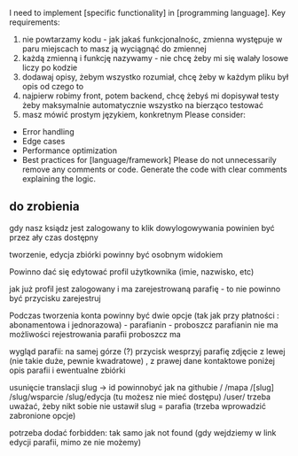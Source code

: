 I need to implement [specific functionality] in [programming language].
Key requirements:
1. nie powtarzamy kodu - jak jakaś funkcjonalnośc, zmienna występuje w paru miejscach to masz ją wyciągnąć do zmiennej
2. każdą zmienną i funkcję nazywamy - nie chcę żeby mi się walały losowe liczy po kodzie
3. dodawaj opisy, żebym wszystko rozumiał, chcę żeby w każdym pliku był opis od czego to
4. najpierw robimy front, potem backend, chcę żebyś mi dopisywał testy żeby maksymalnie automatycznie wszystko na bierząco testować
5. masz mówić prostym językiem, konkretnym
Please consider:
- Error handling
- Edge cases
- Performance optimization
- Best practices for [language/framework]
Please do not unnecessarily remove any comments or code.
Generate the code with clear comments explaining the logic.



## do zrobienia

gdy nasz ksiądz jest zalogowany to klik dowylogowywania powinien być przez ały czas dostępny

tworzenie, edycja zbiórki powinny być osobnym widokiem

Powinno dać się edytować profil użytkownika 
(imie, nazwisko, etc)

jak już profil jest zalogowany i ma zarejestrowaną parafię - to nie powinno być przycisku zarejestruj

Podczas tworzenia konta powinny być dwie opcje (tak jak przy płatności : abonamentowa i jednorazowa) - parafianin - proboszcz
parafianin nie ma możliwości rejestrowania parafii
proboszcz ma

wygląd parafii:
na samej górze (?) przycisk wesprzyj parafię
zdjęcie z lewej (nie takie duże, pewnie kwadratowe) , z prawej dane kontaktowe
poniżej opis parafii
i ewentualne zbiórki

usunięcie translacji slug -> id
powinnobyć jak na githubie
/
/mapa
/[slug]
/slug/wsparcie
/slug/edycja (tu możesz nie mieć dostępu)
/user/
trzeba uważać, żeby nikt sobie nie ustawił slug = parafia (trzeba wprowadzić zabronione opcje)

potrzeba dodać forbidden: tak samo jak not found
(gdy wejdziemy w link edycji parafii, mimo ze nie możemy)

